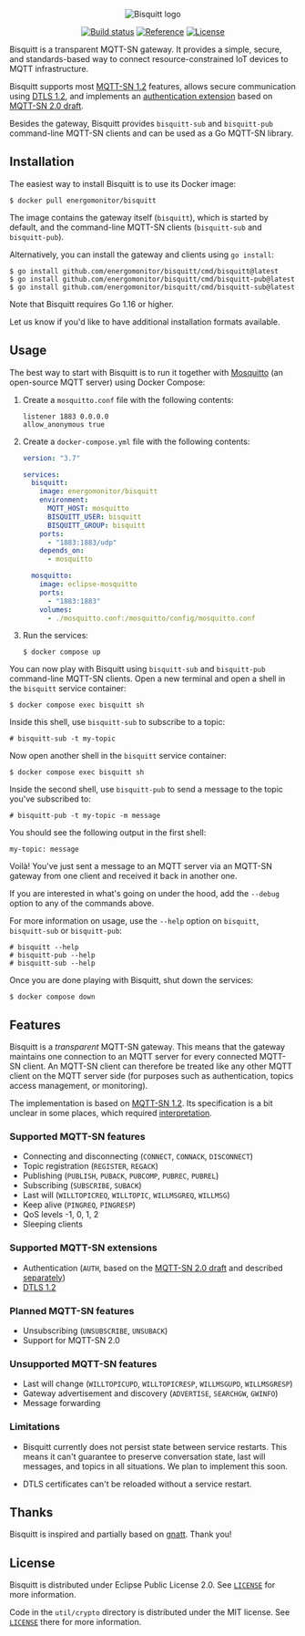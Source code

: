 <p align="center">
  <img src="doc/logo.png" alt="Bisquitt logo">
</p>

<p align="center">
  <a href="https://github.com/energomonitor/bisquitt/actions/workflows/bisquitt-tests.yaml"><img src="https://img.shields.io/github/workflow/status/energomonitor/bisquitt/bisquitt%20tests?style=flat-square" alt="Build status"></a>
  <a href="https://pkg.go.dev/github.com/energomonitor/bisquitt"><img src="https://img.shields.io/badge/reference-available-blue?style=flat-square" alt="Reference"></a>
  <a href="https://github.com/energomonitor/bisquitt#license"><img src="https://img.shields.io/github/license/energomonitor/bisquitt?style=flat-square" alt="License"></a>
</p>

Bisquitt is a transparent MQTT-SN gateway. It provides a simple, secure, and
standards-based way to connect resource-constrained IoT devices to MQTT
infrastructure.

Bisquitt supports most [MQTT-SN 1.2] features, allows secure communication using
[DTLS 1.2], and implements an [authentication extension](doc/auth.md) based on
[MQTT-SN 2.0 draft].

Besides the gateway, Bisquitt provides `bisquitt-sub` and `bisquitt-pub`
command-line MQTT-SN clients and can be used as a Go MQTT-SN library.

## Installation

The easiest way to install Bisquitt is to use its Docker image:

```console
$ docker pull energomonitor/bisquitt
```

The image contains the gateway itself (`bisquitt`), which is started by default,
and the command-line MQTT-SN clients (`bisquitt-sub` and `bisquitt-pub`).

Alternatively, you can install the gateway and clients using `go install`:

```console
$ go install github.com/energomonitor/bisquitt/cmd/bisquitt@latest
$ go install github.com/energomonitor/bisquitt/cmd/bisquitt-pub@latest
$ go install github.com/energomonitor/bisquitt/cmd/bisquitt-sub@latest
```

Note that Bisquitt requires Go 1.16 or higher.

Let us know if you'd like to have additional installation formats available.

## Usage

The best way to start with Bisquitt is to run it together with [Mosquitto] (an
open-source MQTT server) using Docker Compose:

  1. Create a `mosquitto.conf` file with the following contents:

     ```
     listener 1883 0.0.0.0
     allow_anonymous true
     ```

  1. Create a `docker-compose.yml` file with the following contents:

     ```yaml
     version: "3.7"

     services:
       bisquitt:
         image: energomonitor/bisquitt
         environment:
           MQTT_HOST: mosquitto
           BISQUITT_USER: bisquitt
           BISQUITT_GROUP: bisquitt
         ports:
           - "1883:1883/udp"
         depends_on:
           - mosquitto

       mosquitto:
         image: eclipse-mosquitto
         ports:
           - "1883:1883"
         volumes:
           - ./mosquitto.conf:/mosquitto/config/mosquitto.conf
     ```

  1. Run the services:

     ```console
     $ docker compose up
     ```

You can now play with Bisquitt using `bisquitt-sub` and `bisquitt-pub`
command-line MQTT-SN clients. Open a new terminal and open a shell in the
`bisquitt` service container:

```console
$ docker compose exec bisquitt sh
```

Inside this shell, use `bisquitt-sub` to subscribe to a topic:

```console
# bisquitt-sub -t my-topic
```

Now open another shell in the `bisquitt` service container:

```console
$ docker compose exec bisquitt sh
```

Inside the second shell, use `bisquitt-pub` to send a message to the topic
you've subscribed to:

```console
# bisquitt-pub -t my-topic -m message
```

You should see the following output in the first shell:

```console
my-topic: message
```

Voilà! You've just sent a message to an MQTT server via an MQTT-SN gateway from
one client and received it back in another one.

If you are interested in what's going on under the hood, add the `--debug`
option to any of the commands above.

For more information on usage, use the `--help` option on `bisquitt`,
`bisquitt-sub` or `bisquitt-pub`:

```console
# bisquitt --help
# bisquitt-pub --help
# bisquitt-sub --help
```

Once you are done playing with Bisquitt, shut down the services:

```console
$ docker compose down
```

## Features

Bisquitt is a _transparent_ MQTT-SN gateway. This means that the gateway
maintains one connection to an MQTT server for every connected MQTT-SN client.
An MQTT-SN client can therefore be treated like any other MQTT client on the
MQTT server side (for purposes such as authentication, topics access management,
or monitoring).

The implementation is based on [MQTT-SN 1.2]. Its specification is a bit unclear
in some places, which required
[interpretation](doc/specification-interpretation.md).

### Supported MQTT-SN features

  * Connecting and disconnecting (`CONNECT`, `CONNACK`, `DISCONNECT`)
  * Topic registration (`REGISTER`, `REGACK`)
  * Publishing (`PUBLISH`, `PUBACK`, `PUBCOMP`, `PUBREC`, `PUBREL`)
  * Subscribing (`SUBSCRIBE`, `SUBACK`)
  * Last will (`WILLTOPICREQ`, `WILLTOPIC`, `WILLMSGREQ`, `WILLMSG`)
  * Keep alive (`PINGREQ`, `PINGRESP`)
  * QoS levels -1, 0, 1, 2
  * Sleeping clients

### Supported MQTT-SN extensions

  * Authentication (`AUTH`, based on the [MQTT-SN 2.0 draft] and described
    [separately](doc/auth.md))
  * [DTLS 1.2]

### Planned MQTT-SN features

  * Unsubscribing (`UNSUBSCRIBE`, `UNSUBACK`)
  * Support for MQTT-SN 2.0

### Unsupported MQTT-SN features

  * Last will change (`WILLTOPICUPD`, `WILLTOPICRESP`, `WILLMSGUPD`,
    `WILLMSGRESP`)
  * Gateway advertisement and discovery (`ADVERTISE`, `SEARCHGW`, `GWINFO`)
  * Message forwarding

### Limitations

  * Bisquitt currently does not persist state between service restarts. This
    means it can't guarantee to preserve conversation state, last will messages,
    and topics in all situations. We plan to implement this soon.

  * DTLS certificates can't be reloaded without a service restart.

## Thanks

Bisquitt is inspired and partially based on [gnatt]. Thank you!

## License

Bisquitt is distributed under Eclipse Public License 2.0. See
[`LICENSE`](LICENSE) for more information.

Code in the `util/crypto` directory is distributed under the MIT license.
See [`LICENSE`](util/crypto/LICENSE) there for more information.

[MQTT-SN 1.2]: https://www.oasis-open.org/committees/download.php/66091/MQTT-SN_spec_v1.2.pdf
[MQTT-SN 2.0 draft]: https://www.oasis-open.org/committees/download.php/68568/mqtt-sn-v2.0-wd09.docx
[DTLS 1.2]: https://datatracker.ietf.org/doc/html/rfc6347
[Mosquitto]: https://mosquitto.org/
[gnatt]: https://github.com/alsm/gnatt
